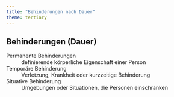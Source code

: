 ```yaml
---
title: "Behinderungen nach Dauer"
theme: tertiary
---
```

## Behinderungen (Dauer)

<dl>
    <dt>Permanente Behinderungen</dt>
    <dd>definierende körperliche Eigenschaft einer Person</dd>
    <dt>Temporäre Behinderung</dt>
    <dd>Verletzung, Krankheit oder kurzzeitige Behinderung</dd>
    <dt>Situative Behinderung</dt>
    <dd>Umgebungen oder Situationen, die Personen einschränken</dd>
</dl>
